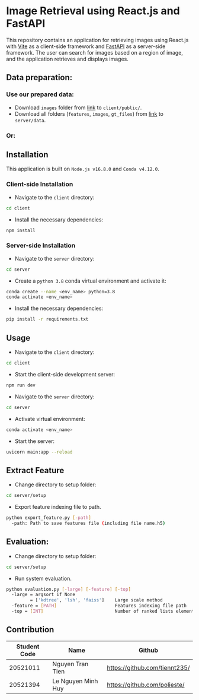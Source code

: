 # Image Retrieval using React.js and FastAPI

This repository contains an application for retrieving images using React.js with [Vite](https://vitejs.dev/) as a client-side framework and [FastAPI](https://fastapi.tiangolo.com/) as a server-side framework. The user can search for images based on a region of image, and the application retrieves and displays images.

## Data preparation:
### Use our prepared data:
* Download `images` folder from [link](https://drive.google.com/drive/folders/1sHnC666LpfVcSdUyOw9Cu7wBN0kgUGgo?usp=share_link) to `client/public/`.
* Download all folders (`features`, `images`, `gt_files`) from [link](https://drive.google.com/drive/folders/1sHnC666LpfVcSdUyOw9Cu7wBN0kgUGgo?usp=share_link) to `server/data`.
### Or:

## Installation
This application is built on `Node.js v16.8.0` and `Conda v4.12.0`.

### Client-side Installation
* Navigate to the `client` directory:
```bash
cd client
```
* Install the necessary dependencies:
```bash
npm install
```
### Server-side Installation
* Navigate to the `server` directory:
```bash
cd server
```
* Create a `python 3.8` conda virtual environment and activate it:
```bash
conda create --name <env_name> python=3.8
conda activate <env_name>
```
* Install the necessary dependencies:
```bash
pip install -r requirements.txt
```
## Usage
* Navigate to the `client` directory:
```bash
cd client
```
* Start the client-side development server:
```bash
npm run dev
```
* Navigate to the `server` directory:
```bash
cd server
```
* Activate virtual environment:
```bash
conda activate <env_name>
```
* Start the server:
```bash
uvicorn main:app --reload
```

## Extract Feature

* Change directory to setup folder:
```bash
cd server/setup
```

* Export feature indexing file to path.
```bash
python export_feature.py [-path]
  -path: Path to save features file (including file name.h5)
```

## Evaluation:

* Change directory to setup folder:
```bash
cd server/setup
```

* Run system evaluation.
```bash
python evaluation.py [-large] [-feature] [-top]
  -large = argsort if None
         = ['kdtree', 'lsh', 'faiss']    Large scale method
  -feature = [PATH]                      Features indexing file path
  -top = [INT]                           Number of ranked lists element (compulsory)
 ```

## Contribution
| Student Code | Name  | Github  |
| -------- | ------------------ | ----- |
| 20521011 | Nguyen Tran Tien | https://github.com/tiennt235/ |
| 20521394 | Le Nguyen Minh Huy | https://github.com/polieste/ |
